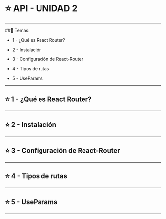 # :star: API - UNIDAD 2

---

##:book: Temas:

- 1 - ¿Qué es React Router?

- 2 - Instalación

- 3 - Configuración de React-Router

- 4 - Tipos de rutas

- 5 - UseParams

---

## :star: 1 - ¿Qué es React Router?

---

## :star:  2 - Instalación

---

## :star: 3 - Configuración de React-Router

---

## :star:  4 - Tipos de rutas

---

## :star:  5 - UseParams

---
